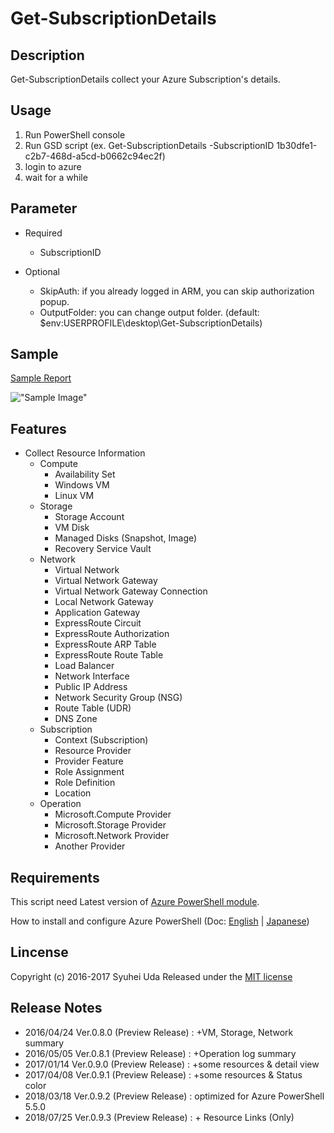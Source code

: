 # Get-SubscriptionDetails

## Description
Get-SubscriptionDetails collect your Azure Subscription's details.

## Usage
1. Run PowerShell console
2. Run GSD script (ex. Get-SubscriptionDetails -SubscriptionID 1b30dfe1-c2b7-468d-a5cd-b0662c94ec2f)
3. login to azure
4. wait for a while

## Parameter
* Required
    * SubscriptionID
    
* Optional
    * SkipAuth: if you already logged in ARM, you can skip authorization popup.
    * OutputFolder: you can change output folder. (default: $env:USERPROFILE\desktop\Get-SubscriptionDetails\)

## Sample
[Sample Report](http://www.syuheiuda.com/wp-content/uploads/2017/04/Sample_0_9_1-676ba02b-eb02-4b62-885d-1116518ebd1f-20170408_192331.htm)

!["Sample Image"](http://www.syuheiuda.com/wp-content/uploads/2017/04/Get-SubscriptionDetails_0_9_1.png)

## Features
        
* Collect Resource Information
    * Compute
        * Availability Set
        * Windows VM
        * Linux VM
    * Storage
        * Storage Account
        * VM Disk
        * Managed Disks (Snapshot, Image)
        * Recovery Service Vault
    * Network
        * Virtual Network
        * Virtual Network Gateway
        * Virtual Network Gateway Connection
        * Local Network Gateway
        * Application Gateway
        * ExpressRoute Circuit
        * ExpressRoute Authorization
        * ExpressRoute ARP Table
        * ExpressRoute Route Table
        * Load Balancer
        * Network Interface
        * Public IP Address
        * Network Security Group (NSG)
        * Route Table (UDR)
        * DNS Zone
    * Subscription
        * Context (Subscription)
        * Resource Provider
        * Provider Feature
        * Role Assignment
        * Role Definition
        * Location
    * Operation
        * Microsoft.Compute Provider
        * Microsoft.Storage Provider
        * Microsoft.Network Provider
        * Another Provider

## Requirements
This script need Latest version of [Azure PowerShell module](http://aka.ms/webpi-azps). 

How to install and configure Azure PowerShell (Doc: [English](https://azure.microsoft.com/en-us/documentation/articles/powershell-install-configure/) | [Japanese](https://azure.microsoft.com/ja-jp/documentation/articles/powershell-install-configure/))

## Lincense
Copyright (c) 2016-2017 Syuhei Uda
Released under the [MIT license](http://opensource.org/licenses/mit-license.php )

## Release Notes
* 2016/04/24 Ver.0.8.0 (Preview Release) : +VM, Storage, Network summary
* 2016/05/05 Ver.0.8.1 (Preview Release) : +Operation log summary
* 2017/01/14 Ver.0.9.0 (Preview Release) : +some resources & detail view
* 2017/04/08 Ver.0.9.1 (Preview Release) : +some resources & Status color
* 2018/03/18 Ver.0.9.2 (Preview Release) : optimized for Azure PowerShell 5.5.0
* 2018/07/25 Ver.0.9.3 (Preview Release) : + Resource Links (Only)